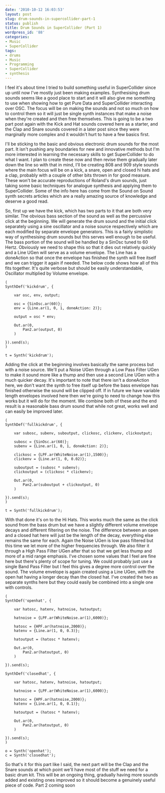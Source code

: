 ```yaml
---
date: '2010-10-12 16:03:53'
layout: post
slug: drum-sounds-in-supercollider-part-1
status: publish
title: Drum Sounds in SuperCollider (Part 1)
wordpress_id: '88'
categories:
- Music
- SuperCollider
tags:
- drums
- Music
- Programming
- SuperCollider
- synthesis
---
```


I feel it's about time I tried to build something useful in SuperCollider since up until now I've mostly just been making examples. Synthesising drum sounds seems like a good place to start and it will also give me something to use when showing how to get Pure Data and SuperCollider interacting over OSC. The focus will be on making the sounds and not so much on how to control them so it will just be single synth instances that make a noise when they're created and then free themselves. This is going to be a two part post again with the Kick and Hat sounds covered here as a starter, and the Clap and Snare sounds covered in a later post since they were marginally more complex and it wouldn't hurt to have a few basics first.

I'll be sticking to the basic and obvious electronic drum sounds for the most part. It isn't pushing any boundaries for new and innovative methods but I'm more interested in learning the necessary skills to get SuperCollider to do what I want. I plan to create these now and then revise them gradually later down the line so with that in mind, I'll be creating 808 and 909 style sounds where the main focus will be on a kick, a snare, open and closed hi hats and a clap, probably with a couple of other bits thrown in for good measure. These won't be accurate reproductions of Roland's drum sounds, just taking some basic techniques for analogue synthesis and applying them to SuperCollider. Some of the info here has come from the Sound on Sound synth secrets articles which are a really amazing source of knowledge and deserve a good read.

So, first up we have the kick, which has two parts to it that are both very similar. The obvious bass section of the sound as well as the percussive click at the beginning. We will generate the drum sound and the initial click separately using a sine oscillator and a noise source respectively which are each modified by separate envelope generators. This is a fairly simplistic way of synthesising drum sounds but this serves well enough to be useful.
The bass portion of the sound will be handled by a SinOsc tuned to 60 Hertz. Obviously we need to shape this so that it dies out relatively quickly and a Line UGen will serve as a volume envelope. The Line has a doneAction so that once the envelope has finished the synth will free itself and we can trigger it again if needed. The below code shows how all of this fits together. It's quite verbose but should be easily understandable, Oscillator multiplied by Volume envelope.

    
    (
    SynthDef('kickdrum', {
    
    	var osc, env, output;
    
    	osc = {SinOsc.ar(60)};
    	env = {Line.ar(1, 0, 1, doneAction: 2)};
    
    	output = osc * env;
    
    	Out.ar(0,
    		Pan2.ar(output, 0)
    	)
    
    }).send(s);
    )
    
    t = Synth('kickdrum');


Adding the click at the beginning involves basically the same process but with a noise source. We'll put a Noise UGen through a Low Pass Filter UGen to make it sound more like a thump and then use a second Line UGen with a much quicker decay. It's important to note that there isn't a doneAction here, we don't want the synth to free itself up before the bass envelope has finished otherwise the sound will be clipped off. If in future we have variable length envelopes involved here then we're going to need to change how this works but it will do for the moment.
We combine both of these and the end result is a reasonable bass drum sound that while not great, works well and can easily be improved later.

    
    (
    SynthDef('fullkickdrum', {
    
    	var subosc, subenv, suboutput, clickosc, clickenv, clickoutput;
    
    	subosc = {SinOsc.ar(60)};
    	subenv = {Line.ar(1, 0, 1, doneAction: 2)};
    
    	clickosc = {LPF.ar(WhiteNoise.ar(1),1500)};
    	clickenv = {Line.ar(1, 0, 0.02)};
    
    	suboutput = (subosc * subenv);
    	clickoutput = (clickosc * clickenv);
    
    	Out.ar(0,
    		Pan2.ar(suboutput + clickoutput, 0)
    	)
    
    }).send(s);
    )
    
    t = Synth('fullkickdrum');


With that done it's on to the Hi Hats. This works much the same as the click sound from the bass drum but we have a slightly different volume envelope decays and different filtering on the noise. The difference between an open and a closed hat here will just be the length of the decay, everything else remains the same for each. Again the Noise UGen is low pass filtered but this time we let more of the higher frequencies through. We also filter it through a High Pass Filter UGen after that so that we get less thump and more of a mid range emphasis. I've chosen some values that I feel are fine here but there's plenty of scope for tuning. We could probably just use a single Band Pass Filter but I feel this gives a degree more control over the sound. The volume envelope is again created using a Line UGen, with the open hat having a longer decay than the closed hat. I've created the two as separate synths here but they could easily be combined into a single one with controls.

    
    (
    SynthDef('openhat', {
    
    	var hatosc, hatenv, hatnoise, hatoutput;
    
    	hatnoise = {LPF.ar(WhiteNoise.ar(1),6000)};
    
    	hatosc = {HPF.ar(hatnoise,2000)};
    	hatenv = {Line.ar(1, 0, 0.3)};
    
    	hatoutput = (hatosc * hatenv);
    
    	Out.ar(0,
    		Pan2.ar(hatoutput, 0)
    	)
    
    }).send(s);
    
    SynthDef('closedhat', {
    
    	var hatosc, hatenv, hatnoise, hatoutput;
    
    	hatnoise = {LPF.ar(WhiteNoise.ar(1),6000)};
    
    	hatosc = {HPF.ar(hatnoise,2000)};
    	hatenv = {Line.ar(1, 0, 0.1)};
    
    	hatoutput = (hatosc * hatenv);
    
    	Out.ar(0,
    		Pan2.ar(hatoutput, 0)
    	)
    
    }).send(s);
    )
    
    o = Synth('openhat');
    c = Synth('closedhat');


So that's it for this part like I said, the next part will be the Clap and the Snare sounds at which point we'll have most of the stuff we need for a basic drum kit. This will be an ongoing thing, gradually having more sounds added and existing ones improved so it should become a genuinely useful piece of code. Part 2 coming soon
